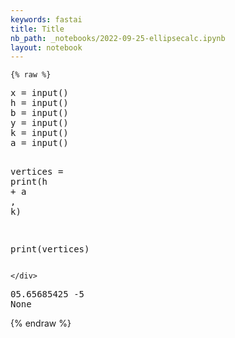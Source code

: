 ```yaml
---
keywords: fastai
title: Title
nb_path: _notebooks/2022-09-25-ellipsecalc.ipynb
layout: notebook
---
```


<!--
#################################################
### THIS FILE WAS AUTOGENERATED! DO NOT EDIT! ###
#################################################
# file to edit: _notebooks/2022-09-25-ellipsecalc.ipynb
-->

<div class="container" id="notebook-container">
        
    {% raw %}
    
<div class="cell border-box-sizing code_cell rendered">
<div class="input">

<div class="inner_cell">
    <div class="input_area">
<div class=" highlight hl-ipython3"><pre><span></span><span class="n">x</span> <span class="o">=</span> <span class="nb">input</span><span class="p">()</span>
<span class="n">h</span> <span class="o">=</span> <span class="nb">input</span><span class="p">()</span>
<span class="n">b</span> <span class="o">=</span> <span class="nb">input</span><span class="p">()</span>
<span class="n">y</span> <span class="o">=</span> <span class="nb">input</span><span class="p">()</span>
<span class="n">k</span> <span class="o">=</span> <span class="nb">input</span><span class="p">()</span>
<span class="n">a</span> <span class="o">=</span> <span class="nb">input</span><span class="p">()</span>

<span class="n">vertices</span> <span class="o">=</span> <span class="nb">print</span><span class="p">(</span><span class="n">h</span> <span class="o">+</span> <span class="n">a</span> <span class="p">,</span> <span class="n">k</span><span class="p">)</span>

<span class="nb">print</span><span class="p">(</span><span class="n">vertices</span><span class="p">)</span>
</pre></div>

    </div>
</div>
</div>

<div class="output_wrapper">
<div class="output">

<div class="output_area">

<div class="output_subarea output_stream output_stdout output_text">
<pre>05.65685425 -5
None
</pre>
</div>
</div>

</div>
</div>

</div>
    {% endraw %}

</div>
 

